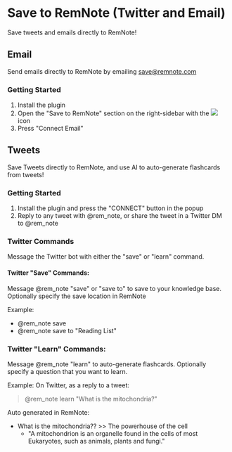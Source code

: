 # Save to RemNote (Twitter and Email)

Save tweets and emails directly to RemNote!

## Email

Send emails directly to RemNote by emailing save@remnote.com

### Getting Started

1. Install the plugin
2. Open the "Save to RemNote" section on the right-sidebar with the ![](https://i.imgur.com/tarT4TU.png) icon
3. Press "Connect Email"

## Tweets

Save Tweets directly to RemNote, and use AI to auto-generate flashcards from tweets!

### Getting Started

1. Install the plugin and press the "CONNECT" button in the popup
2. Reply to any tweet with @rem_note, or share the tweet in a Twitter DM to @rem_note

### Twitter Commands

Message the Twitter bot with either the "save" or "learn" command.

#### Twitter "Save" Commands:

Message @rem_note "save" or "save to" to save to your knowledge base. Optionally specify the save location in RemNote

Example:

- @rem_note save
- @rem_note save to "Reading List"

### Twitter "Learn" Commands:

Message @rem_note "learn" to auto-generate flashcards. Optionally specify a question that you want to learn.

Example:
On Twitter, as a reply to a tweet:

> @rem_note learn "What is the mitochondria?"

Auto generated in RemNote:

- What is the mitochondria?? >> The powerhouse of the cell
  - "A mitochondrion is an organelle found in the cells of most Eukaryotes, such as animals, plants and fungi."
